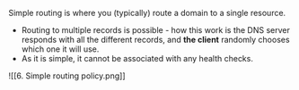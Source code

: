 Simple routing is where you (typically) route a domain to a single resource.

- Routing to multiple records is possible - how this work is the DNS server responds with all the different records, and **the client** randomly chooses which one it will use.
- As it is simple, it cannot be associated with any health checks.

![[6. Simple routing policy.png]]
